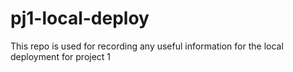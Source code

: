 # pj1-local-deploy
This repo is used for recording any useful information for the local deployment for project 1

